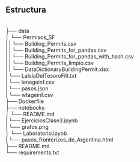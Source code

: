 ## Estructura 
.\
├── data\
│     └── Permisos_SF\
|     |     └── Building_Permits.csv\
|     |     └── Building_Permits_for_pandas.csv\
|     |     └── Building_Permits_for_pandas_with_hash.csv\
|     |     └── Building_Permits_limpio.csv\
|     |     └── DataDictionaryBuildingPermit.xlsx\
|     └── LaIslaDelTesoroFilt.txt\
|     └── lenageinf.csv\
|     └── pasos.json\
|     └── wtageinf.csv\
├── Dockerfile\
├── notebooks\
│     └── README.md\
|     └── EjerciciosClase3.ipynb\
|     └── grafos.png\
│     └── Laboratorio.ipynb\
|     └── pasos_fronterizos_de_Argentina.html\
├── README.md\
└── requirements.txt